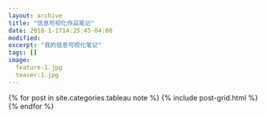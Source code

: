 ```yaml
---
layout: archive
title: "信息可视化作品笔记"
date: 2018-1-1T14:25:45-04:00
modified:
excerpt: "我的信息可视化笔记"
tags: []
image: 
  feature:1.jpg
  teaser:1.jpg
---
```



<div class="tiles">
{% for post in site.categories.tableau note %}
  {% include post-grid.html %}
{% endfor %}
</div><!-- /.tiles 把所有categories 有 infovis 的列出来-->